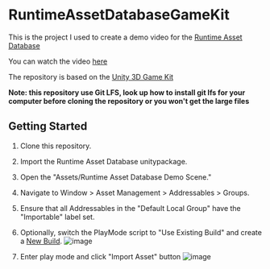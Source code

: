 # RuntimeAssetDatabaseGameKit

This is the project I used to create a demo video for the [Runtime Asset Database](https://github.com/Battlehub0x/RuntimeAssetDatabase)

You can watch the video [here](https://www.youtube.com/watch?v=DXWriLgrWdE)

The repository is based on the [Unity 3D Game Kit](https://assetstore.unity.com/packages/templates/tutorials/unity-learn-3d-game-kit-115747)

**Note: this repository use Git LFS, look up how to install git lfs for your computer before cloning the repository or you won't get the large files**

## Getting Started

1. Clone this repository.
2. Import the Runtime Asset Database unitypackage.
3. Open the "Assets/Runtime Asset Database Demo Scene."
4. Navigate to Window > Asset Management > Addressables > Groups.
5. Ensure that all Addressables in the "Default Local Group" have the "Importable" label set.
6. Optionally, switch the PlayMode script to "Use Existing Build" and create a [New Build](https://docs.unity3d.com/Packages/com.unity.addressables@1.18/manual/BuildingContent.html).
![image](https://github.com/Battlehub0x/RuntimeAssetDatabaseGameKit/assets/15802443/e12e93a6-9789-4aff-9e2c-ee1f92802d9b)

8. Enter play mode and click "Import Asset" button
![image](https://github.com/Battlehub0x/RuntimeAssetDatabaseGameKit/assets/15802443/63923b40-d29b-4aba-9912-61e972c80411)




